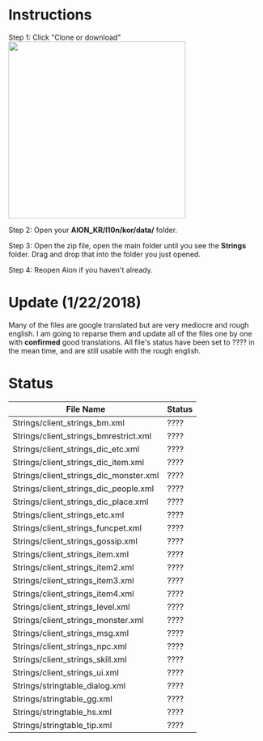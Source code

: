 # Instructions

Step 1: Click "Clone or download"  
<img src="https://i.imgur.com/uDKzibG.png" width="350"/>

Step 2: Open your **AION_KR/l10n/kor/data/** folder.  

Step 3: Open the zip file, open the main folder until you see the **Strings** folder.  Drag and drop that into the folder you just opened.  

Step 4: Reopen Aion if you haven't already.  

# Update (1/22/2018)
Many of the files are google translated but are very mediocre and rough english. I am going to reparse them and update all of the files one by one with **confirmed** good translations.  All file's status have been set to ???? in the mean time, and are still usable with the rough english.

# Status 

File Name | Status
-------------------------- | --------------------------  
Strings/client_strings_bm.xml | ????  
Strings/client_strings_bmrestrict.xml | ????  
Strings/client_strings_dic_etc.xml | ????  
Strings/client_strings_dic_item.xml | ????  
Strings/client_strings_dic_monster.xml | ????  
Strings/client_strings_dic_people.xml | ????  
Strings/client_strings_dic_place.xml | ????  
Strings/client_strings_etc.xml | ????  
Strings/client_strings_funcpet.xml | ????  
Strings/client_strings_gossip.xml | ????  
Strings/client_strings_item.xml | ????  
Strings/client_strings_item2.xml | ????  
Strings/client_strings_item3.xml | ????  
Strings/client_strings_item4.xml | ????  
Strings/client_strings_level.xml | ????  
Strings/client_strings_monster.xml | ????  
Strings/client_strings_msg.xml | ????  
Strings/client_strings_npc.xml | ????  
Strings/client_strings_skill.xml | ????  
Strings/client_strings_ui.xml | ????  
Strings/stringtable_dialog.xml | ????  
Strings/stringtable_gg.xml | ????  
Strings/stringtable_hs.xml | ????  
Strings/stringtable_tip.xml | ????  
